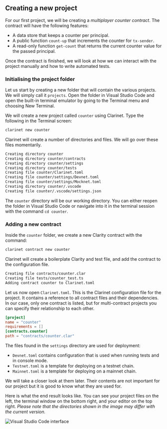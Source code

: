 ## Creating a new project

For our first project, we will be creating a _multiplayer counter contract_. The
contract will have the following features:

- A data store that keeps a counter per principal.
- A public function `count-up` that increments the counter for `tx-sender`.
- A read-only function `get-count` that returns the current counter value for the
  passed principal.

Once the contract is finished, we will look at how we can interact with the
project manually and how to write automated tests.

### Initialising the project folder

Let us start by creating a new folder that will contain the various projects. We
will simply call it `projects`. Open the folder in Visual Studio Code and open
the built-in terminal emulator by going to the Terminal menu and choosing New
Terminal.

We will create a new project called `counter` using Clarinet. Type the following
in the Terminal screen:

```bash
clarinet new counter
```

Clarinet will create a number of directories and files. We will go over these
files momentarily.

```bash
Creating directory counter
Creating directory counter/contracts
Creating directory counter/settings
Creating directory counter/tests
Creating file counter/Clarinet.toml
Creating file counter/settings/Devnet.toml
Creating file counter/settings/Mocknet.toml
Creating directory counter/.vscode
Creating file counter/.vscode/settings.json
```

The `counter` directory will be our working directory. You can either reopen the
folder in Visual Studio Code or navigate into it in the terminal session with
the command `cd counter`.

### Adding a new contract

Inside the `counter` folder, we create a new Clarity contract with the command:

```bash
clarinet contract new counter
```

Clarinet will create a boilerplate Clarity and test file, and add the contract
to the configuration file.

```bash
Creating file contracts/counter.clar
Creating file tests/counter_test.ts
Adding contract counter to Clarinet.toml
```

Let us now open `Clarinet.toml`. This is the Clarinet configuration file for the
project. It contains a reference to all contract files and their dependencies.
In our case, only one contract is listed, but for multi-contract projects you
can specify their relationship to each other.

```toml
[project]
name = "counter"
requirements = []
[contracts.counter]
path = "contracts/counter.clar"
```

The files found in the `settings` directory are used for deployment:

- `Devnet.toml` contains configuration that is used when running tests and in
  console mode.
- `Testnet.toml` is a template for deploying on a testnet chain.
- `Mainnet.toml` is a template for deploying on a mainnet chain.

We will take a closer look at them later. Their contents are not important for
our project but it is good to know what they are used for.

Here is what the end result looks like. You can see your project files on the
left, the terminal window on the bottom right, and your editor on the top right.
_Please note that the directories shown in the image may differ with the current
version._

![Visual Studio Code interface](assets/ch07/1.png)
